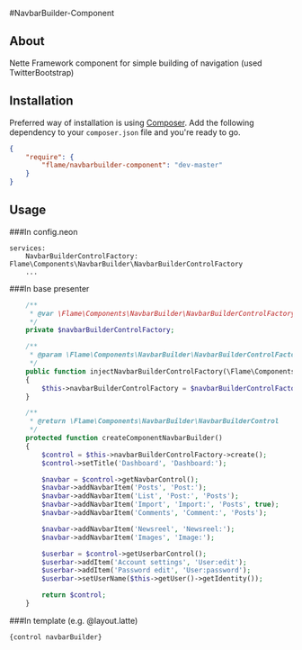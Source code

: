 #NavbarBuilder-Component

## About
Nette Framework component for simple building of navigation (used TwitterBootstrap)

## Installation

Preferred way of installation is using [Composer](http://getcomposer.org).
Add the following dependency to your `composer.json` file and you're ready to go.

```json
{
	"require": {
		"flame/navbarbuilder-component": "dev-master"
	}
}
```

## Usage

###In config.neon

	services:
		NavbarBuilderControlFactory: Flame\Components\NavbarBuilder\NavbarBuilderControlFactory
		...

###In base presenter
```php
	/**
	 * @var \Flame\Components\NavbarBuilder\NavbarBuilderControlFactory $navbarBuilderControlFactory
	 */
	private $navbarBuilderControlFactory;

	/**
	 * @param \Flame\Components\NavbarBuilder\NavbarBuilderControlFactory $navbarBuilderControlFactory
	 */
	public function injectNavbarBuilderControlFactory(\Flame\Components\NavbarBuilder\NavbarBuilderControlFactory $navbarBuilderControlFactory)
	{
		$this->navbarBuilderControlFactory = $navbarBuilderControlFactory;
	}

	/**
	 * @return \Flame\Components\NavbarBuilder\NavbarBuilderControl
	 */
	protected function createComponentNavbarBuilder()
	{
		$control = $this->navbarBuilderControlFactory->create();
		$control->setTitle('Dashboard', 'Dashboard:');

		$navbar = $control->getNavbarControl();
		$navbar->addNavbarItem('Posts', 'Post:');
		$navbar->addNavbarItem('List', 'Post:', 'Posts');
		$navbar->addNavbarItem('Import', 'Import:', 'Posts', true);
		$navbar->addNavbarItem('Comments', 'Comment:', 'Posts');

		$navbar->addNavbarItem('Newsreel', 'Newsreel:');
		$navbar->addNavbarItem('Images', 'Image:');

		$userbar = $control->getUserbarControl();
		$userbar->addItem('Account settings', 'User:edit');
		$userbar->addItem('Password edit', 'User:password');
		$userbar->setUserName($this->getUser()->getIdentity());

		return $control;
	}
```

###In template (e.g. @layout.latte)

	{control navbarBuilder}